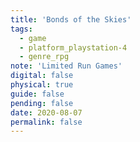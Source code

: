 ```yaml
---
title: 'Bonds of the Skies'
tags:
  - game
  - platform_playstation-4
  - genre_rpg
note: 'Limited Run Games'
digital: false
physical: true
guide: false
pending: false
date: 2020-08-07
permalink: false
---
```

